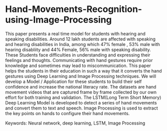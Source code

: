 # Hand-Movements-Recognition-using-Image-Processing

This paper presents a real time model for students with hearing and speaking disabilities. 
Around 12 lakh students are affected with speaking and hearing disabilities in India, among which 47% female , 53% male with hearing disabliity and 44% Female, 56% male with speaking disability. 
These Students face difficulties in understanding and expressing their feelings and thoughts. 
Communicating with hand gestures require prior knowledge and sometimes may lead to miscommunication. 
This paper helps the students in their education in such a way that it converts the hand gestures using Deep Learning and Image Processing techniques. 
We will develop a Model / Application for these students to build their self confidence and increase the national literacy rate. 
The datasets are hand movement videos that are captured frame by frame collected by our own effort for both training and validation. 
The LSTM(Long Term Short Memory) Deep Learning Model is developed to detect a series of hand movements and convert them to text and speech.
Image Processing is used to extract the key points on hands to configure their hand movements.

Keywords: Neural network, deep learning, LSTM, Image Processing 
